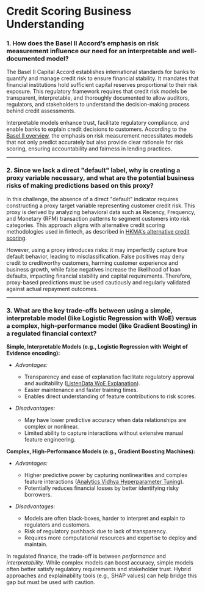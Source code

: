 # Credit Scoring Business Understanding

### 1. How does the Basel II Accord’s emphasis on risk measurement influence our need for an interpretable and well-documented model?

The Basel II Capital Accord establishes international standards for banks to quantify and manage credit risk to ensure financial stability. It mandates that financial institutions hold sufficient capital reserves proportional to their risk exposure. This regulatory framework requires that credit risk models be transparent, interpretable, and thoroughly documented to allow auditors, regulators, and stakeholders to understand the decision-making process behind credit assessments.

Interpretable models enhance trust, facilitate regulatory compliance, and enable banks to explain credit decisions to customers. According to the [Basel II overview](https://www3.stat.sinica.edu.tw/statistica/oldpdf/A28n535.pdf), the emphasis on risk measurement necessitates models that not only predict accurately but also provide clear rationale for risk scoring, ensuring accountability and fairness in lending practices.

---

### 2. Since we lack a direct "default" label, why is creating a proxy variable necessary, and what are the potential business risks of making predictions based on this proxy?

In this challenge, the absence of a direct "default" indicator requires constructing a proxy target variable representing customer credit risk. This proxy is derived by analyzing behavioral data such as Recency, Frequency, and Monetary (RFM) transaction patterns to segment customers into risk categories. This approach aligns with alternative credit scoring methodologies used in fintech, as described in [HKMA's alternative credit scoring](https://www.hkma.gov.hk/media/eng/doc/key-functions/financial-infrastructure/alternative_credit_scoring.pdf).

However, using a proxy introduces risks: it may imperfectly capture true default behavior, leading to misclassification. False positives may deny credit to creditworthy customers, harming customer experience and business growth, while false negatives increase the likelihood of loan defaults, impacting financial stability and capital requirements. Therefore, proxy-based predictions must be used cautiously and regularly validated against actual repayment outcomes.

---

### 3. What are the key trade-offs between using a simple, interpretable model (like Logistic Regression with WoE) versus a complex, high-performance model (like Gradient Boosting) in a regulated financial context?

**Simple, Interpretable Models (e.g., Logistic Regression with Weight of Evidence encoding):**

- *Advantages:*  
  - Transparency and ease of explanation facilitate regulatory approval and auditability ([ListenData WoE Explanation](https://www.listendata.com/2015/03/weight-of-evidence-woe-and-information.html)).  
  - Easier maintenance and faster training times.  
  - Enables direct understanding of feature contributions to risk scores.

- *Disadvantages:*  
  - May have lower predictive accuracy when data relationships are complex or nonlinear.  
  - Limited ability to capture interactions without extensive manual feature engineering.

**Complex, High-Performance Models (e.g., Gradient Boosting Machines):**

- *Advantages:*  
  - Higher predictive power by capturing nonlinearities and complex feature interactions ([Analytics Vidhya Hyperparameter Tuning](https://www.analyticsvidhya.com/blog/2021/06/tune-hyperparameters-with-gridsearchcv/)).  
  - Potentially reduces financial losses by better identifying risky borrowers.

- *Disadvantages:*  
  - Models are often black-boxes, harder to interpret and explain to regulators and customers.  
  - Risk of regulatory pushback due to lack of transparency.  
  - Requires more computational resources and expertise to deploy and maintain.

In regulated finance, the trade-off is between *performance* and *interpretability*. While complex models can boost accuracy, simple models often better satisfy regulatory requirements and stakeholder trust. Hybrid approaches and explainability tools (e.g., SHAP values) can help bridge this gap but must be used with caution.
